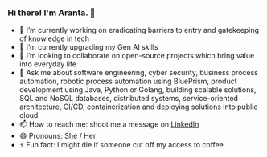 ### Hi there! I'm Aranta. 👋

- 🔭 I’m currently working on eradicating barriers to entry and gatekeeping of knowledge in tech
- 🌱 I’m currently upgrading my Gen AI skills
- 👯 I’m looking to collaborate on open-source projects which bring value into everyday life
- 💬 Ask me about software engineering, cyber security, business process automation, robotic process automation using BluePrism, product development using Java, Python or Golang, building scalable solutions, SQL and NoSQL databases, distributed systems, service-oriented architecture, CI/CD, containerization and deploying solutions into public cloud
- 📫 How to reach me: shoot me a message on [LinkedIn](https://www.linkedin.com/in/aranta-chatterjee)
- 😄 Pronouns: She / Her
- ⚡ Fun fact: I might die if someone cut off my access to coffee


<!--
**arantachatterjee/arantachatterjee** is a ✨ _special_ ✨ repository because its `README.md` (this file) appears on your GitHub profile.

Here are some ideas to get you started:

- 🔭 I’m currently working on ...
- 🌱 I’m currently learning ...
- 👯 I’m looking to collaborate on ...
- 🤔 I’m looking for help with ...
- 💬 Ask me about ...
- 📫 How to reach me: ...
- 😄 Pronouns: ...
- ⚡ Fun fact: ...
-->
